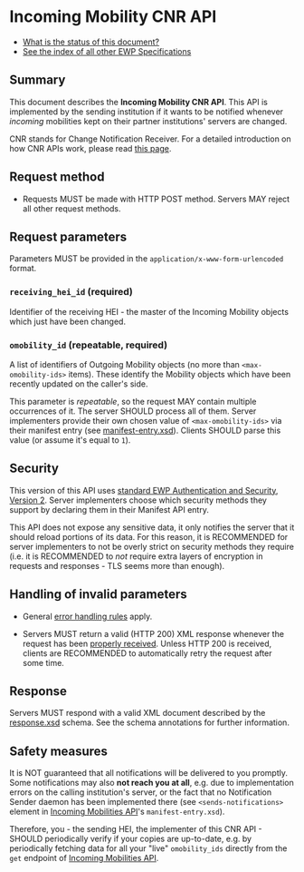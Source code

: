Incoming Mobility CNR API
=========================

* [What is the status of this document?][statuses]
* [See the index of all other EWP Specifications][develhub]


Summary
-------

This document describes the **Incoming Mobility CNR API**. This API is
implemented by the sending institution if it wants to be notified whenever
*incoming* mobilities kept on their partner institutions' servers are changed.

CNR stands for Change Notification Receiver. For a detailed introduction on how
CNR APIs work, please read [this page][cnr-intro].


Request method
--------------

 * Requests MUST be made with HTTP POST method. Servers MAY reject all other
   request methods.


Request parameters
------------------

Parameters MUST be provided in the `application/x-www-form-urlencoded` format.


### `receiving_hei_id` (required)

Identifier of the receiving HEI - the master of the Incoming Mobility objects
which just have been changed.


### `omobility_id` (repeatable, required)

A list of identifiers of Outgoing Mobility objects (no more than
`<max-omobility-ids>` items). These identify the Mobility objects which have
been recently updated on the caller's side.

This parameter is *repeatable*, so the request MAY contain multiple occurrences
of it. The server SHOULD process all of them. Server implementers provide their
own chosen value of `<max-omobility-ids>` via their manifest entry (see
[manifest-entry.xsd](manifest-entry.xsd)). Clients SHOULD parse this value (or
assume it's equal to `1`).


Security
--------

This version of this API uses [standard EWP Authentication and Security,
Version 2][sec-v2]. Server implementers choose which security methods they
support by declaring them in their Manifest API entry.

This API does not expose any sensitive data, it only notifies the server that
it should reload portions of its data. For this reason, it is RECOMMENDED for
server implementers to not be overly strict on security methods they require
(i.e. it is RECOMMENDED to *not* require extra layers of encryption in requests
and responses - TLS seems more than enough).


Handling of invalid parameters
------------------------------

 * General [error handling rules][error-handling] apply.

 * Servers MUST return a valid (HTTP 200) XML response whenever the request has
   been [properly received][bad-cnr-request]. Unless HTTP 200 is received,
   clients are RECOMMENDED to automatically retry the request after some time.


Response
--------

Servers MUST respond with a valid XML document described by the
[response.xsd](response.xsd) schema. See the schema annotations for further
information.


Safety measures
---------------

It is NOT guaranteed that all notifications will be delivered to you promptly.
Some notifications may also **not reach you at all**, e.g. due to
implementation errors on the calling institution's server, or the fact that no
Notification Sender daemon has been implemented there (see
`<sends-notifications>` element in [Incoming Mobilities API][imobilities-api]'s
`manifest-entry.xsd`).

Therefore, you - the sending HEI, the implementer of this CNR API - SHOULD
periodically verify if your copies are up-to-date, e.g. by periodically
fetching data for all your "live" `omobility_ids` directly from the `get`
endpoint of [Incoming Mobilities API][imobilities-api].


[develhub]: http://developers.erasmuswithoutpaper.eu/
[statuses]: https://github.com/erasmus-without-paper/ewp-specs-management#statuses
[registry-spec]: https://github.com/erasmus-without-paper/ewp-specs-api-registry
[discovery-api]: https://github.com/erasmus-without-paper/ewp-specs-api-discovery
[echo]: https://github.com/erasmus-without-paper/ewp-specs-api-echo
[error-handling]: https://github.com/erasmus-without-paper/ewp-specs-architecture#error-handling
[institutions-api]: https://github.com/erasmus-without-paper/ewp-specs-api-institutions
[iias-api]: https://github.com/erasmus-without-paper/ewp-specs-api-iias
[imobilities-api]: https://github.com/erasmus-without-paper/ewp-specs-api-imobilities
[cnr-intro]: https://github.com/erasmus-without-paper/ewp-specs-architecture#cnr
[bad-cnr-request]: https://github.com/erasmus-without-paper/ewp-specs-architecture#bad-cnr-request
[sec-v2]: https://github.com/erasmus-without-paper/ewp-specs-sec-intro/tree/stable-v2
